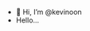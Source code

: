 - 👋 Hi, I’m @kevinoon
- Hello...

<!---
kevinoon/kevinoon is a ✨ special ✨ repository because its `README.md` (this file) appears on your GitHub profile.
You can click the Preview link to take a look at your changes.
--->
